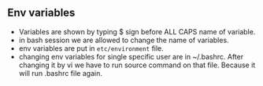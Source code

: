 ## Env variables

- Variables are shown by typing $ sign before ALL CAPS name of variable.
- in bash session we are allowed to change the name of variables.
- env variables are put in `etc/environment` file.
- changing env variables for single specific user are in ~/.bashrc. After changing it by vi we have to run source command on that file. Because it will run .bashrc file again.

